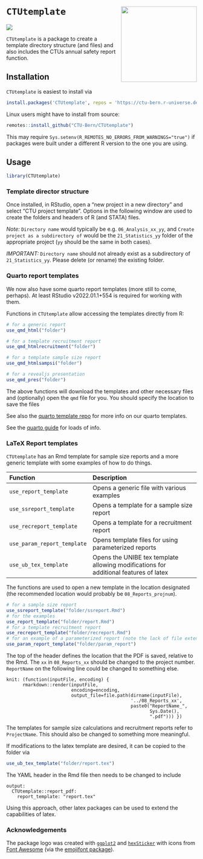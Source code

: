 
<!-- README.md is generated from README.Rmd. Please edit that file -->

# `CTUtemplate` <img src='man/figures/sticker.png' align="right" width="200">

[![](https://img.shields.io/badge/dev%20version-0.4.6-blue.svg)](https://github.com/CTU-Bern/CTUtemplate)

`CTUtemplate` is a package to create a template directory structure (and
files) and also includes the CTUs annual safety report function.

## Installation

`CTUtemplate` is easiest to install via

``` r
install.packages('CTUtemplate', repos = 'https://ctu-bern.r-universe.dev')
```

Linux users might have to install from source:

``` r
remotes::install_github("CTU-Bern/CTUtemplate")
```

This may require `Sys.setenv(R_REMOTES_NO_ERRORS_FROM_WARNINGS="true")`
if packages were built under a different R version to the one you are
using.

## Usage

``` r
library(CTUtemplate)
```

### Template director structure

Once installed, in RStudio, open a “new project in a new directory” and
select “CTU project template”. Options in the following window are used
to create the folders and headers of R (and STATA) files.

*Note:* `Directory name` would typically be e.g. `06_Analysis_xx_yy`,
and `Create project as a subdirectory of` would be the
`21_Statistics_yy` folder of the appropriate project (`yy` should be the
same in both cases).

*IMPORTANT:* `Directory name` should not already exist as a subdirectory
of `21_Statistics_yy`. Please delete (or rename) the existing folder.

### Quarto report templates

We now also have some quarto report templates (more still to come,
perhaps). At least RStudio v2022.01.1+554 is required for working with
them.

Functions in `CTUtemplate` allow accessing the templates directly from
R:

``` r
# for a generic report
use_qmd_html("folder")

# for a template recruitment report
use_qmd_htmlrecruitment("folder")

# for a template sample size report
use_qmd_htmlsampsi("folder")

# for a revealjs presentation
use_qmd_pres("folder")
```

The above functions will download the templates and other necessary
files and (optionally) open the `qmd` file for you. You should specify
the location to save the files

See also the [quarto template repo](https://github.com/CTU-Bern/quarto)
for more info on our quarto templates.

See the [quarto guide](https://quarto.org/docs/guide/) for loads of
info.

### LaTeX Report templates

`CTUtemplate` has an Rmd template for sample size reports and a more
generic template with some examples of how to do things.

| Function                    | Description                                                                          |
| :-------------------------- | :----------------------------------------------------------------------------------- |
| `use_report_template`       | Opens a generic file with various examples                                           |
| `use_ssreport_template`     | Opens a template for a sample size report                                            |
| `use_recreport_template`    | Opens a template for a recruitment report                                            |
| `use_param_report_template` | Opens template files for using parameterized reports                                 |
| `use_ub_tex_template`       | Opens the UNIBE tex template allowing modifications for additional features of latex |

The functions are used to open a new template in the location designated
(the recommended location would probably be `08_Reports_projnum`).

``` r
# for a sample size report
use_ssreport_template("folder/ssreport.Rmd")
# for the examples
use_report_template("folder/report.Rmd")
# for a template recruitment report
use_recreport_template("folder/recreport.Rmd")
# for an example of a parameterized report (note the lack of file extension here)
use_param_report_template("folder/param_report")
```

The top of the header defines the location that the PDF is saved,
relative to the Rmd. The `xx` in `08_Reports_xx` should be changed to
the project number. `ReportName` on the following line could be changed
to something else.

    knit: (function(inputFile, encoding) { 
          rmarkdown::render(inputFile,
                            encoding=encoding, 
                            output_file=file.path(dirname(inputFile), 
                                                  '../08_Reports_xx', 
                                                  paste0("ReportName_",
                                                         Sys.Date(),
                                                         ".pdf"))) })

The templates for sample size calculations and recruitment reports refer
to `ProjectName`. This should also be changed to something more
meaningful.

If modifications to the latex template are desired, it can be copied to
the folder via

``` r
use_ub_tex_template("folder/report.tex")
```

The YAML header in the Rmd file then needs to be changed to include

    output: 
      CTUtemplate::report_pdf:
        report_template: "report.tex"

Using this approach, other latex packages can be used to extend the
capabilities of latex.

### Acknowledgements

The package logo was created with
[`ggplot2`](https://ggplot2.tidyverse.org/) and
[`hexSticker`](https://github.com/GuangchuangYu/hexSticker) with icons
from [Font Awesome](https://fontawesome.com/) (via the [emojifont
package](https://github.com/GuangchuangYu/emojifont)).

